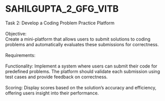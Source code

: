 # SAHILGUPTA_2_GFG_VITB
Task 2: Develop a Coding Problem Practice Platform<br>
<br>
Objective:<br>
Create a mini-platform that allows users to submit solutions to coding problems and automatically evaluates these submissions for correctness.<br>
<br>
Requirements:
<br>
<br>Functionality: Implement a system where users can submit their code for predefined problems. The platform should validate each submission using test cases and provide feedback on correctness.
<br>
<br>Scoring: Display scores based on the solution’s accuracy and efficiency, offering users insight into their performance.
